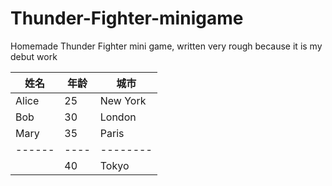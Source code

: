 # Thunder-Fighter-minigame
Homemade Thunder Fighter mini game, written very rough because it is my debut work

| 姓名   | 年龄 | 城市     |
| ------ | ---- | -------- |
| Alice  | 25   | New York |
| Bob    | 30   | London   |
| Mary   | 35   | Paris    |
| ------ | ---- | -------- |
|        | 40   | Tokyo    |